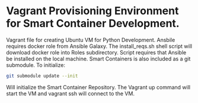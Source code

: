 # Vagrant Provisioning Environment for Smart Container Development.

Vagrant file for creating Ubuntu VM for Python Development. Ansbile requires docker role from Ansible Galaxy. The install_reqs.sh shell script will download docker role into Roles subdirectory. Script requires that Ansible be installed on the local machine. Smart Containers is also included as a git submodule. To initialize:

```bash
git submodule update --init
```
Will initialize the Smart Container Repository. The Vagrant up command will start the VM and vagrant ssh will connect to the VM.
